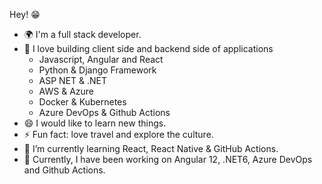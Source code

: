 Hey! 😁 
+ 🌍 I'm a full stack developer.  
+ 🌟 I love building client side and backend side of applications
    - Javascript, Angular and React
    - Python & Django Framework
    - ASP NET & .NET
    - AWS & Azure
    - Docker & Kubernetes
    - Azure DevOps & Github Actions
+ 😄 I would like to learn new things.
+ ⚡ Fun fact: love travel and explore the culture.
+ 🌱 I’m currently learning React, React Native & GitHub Actions.
+ 🔭 Currently, I have been working on Angular 12, .NET6, Azure DevOps and Github Actions.
